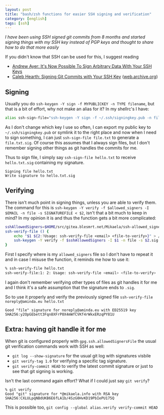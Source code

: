 ```yaml
---
layout: post
title: "bash/zsh functions for easier SSH signing and verification"
category: [english]
tags: [ssh]
---
```


*I have been using SSH signed git commits from 8 months and started signing things with my SSH key instead of PGP keys and thought to share how to do that more easily*

If you didn't know that SSH can be used for this, I suggest reading

* [Andrew Ayer: It's Now Possible To Sign Arbitrary Data With Your SSH Keys](https://www.agwa.name/blog/post/ssh_signatures)
* [Caleb Hearth: Signing Git Commits with Your SSH Key](https://calebhearth.com/sign-git-with-ssh) ([web.archive.org](https://web.archive.org/web/20211117182628/https://calebhearth.com/sign-git-with-ssh))

## Signing

Usually you do `ssh-keygen -Y sign -f MYPUBLICKEY -n TYPE filename`, but that is a bit of effort, why not make an alias for it? In my shellrc's I have:

```bash
alias ssh-sign-file="ssh-keygen -Y sign -f ~/.ssh/signingkey.pub -n file"
```

As I don't change which key I use so often, I can export my public key to `~/.ssh/signingkey.pub`
or symlink it to the right place and now when I need to sign something, I can just `ssh-sign-file file.txt`
to generate a `file.txt.sig`. Of course this assumes that I always sign files, but I don't remember signing other things as git handles the commits for me.

Thus to sign file, I simply say `ssh-sign-file hello.txt` to receive `hello.txt.sig` containing my signature.

```
Signing file hello.txt
Write signature to hello.txt.sig
```

## Verifying

There isn't much point in signing things, unless you are able to verify them. The command for this is `ssh-keygen -Y verify -f $allowed_signers -I $EMAIL -n file -s SIGNATUREFILE < $2`, isn't that a bit much to keep in mind? In my opinion it is and thus the function gets a bit more complicated:

```bash
sshAllowedSigners=$HOME/src/gitea.blesmrt.net/Mikaela/ssh-allowed_signers/allowed_signers
ssh-verify-file () {
    echo "$1 ${2:?Usage: ssh-verify-file <email> <file-to-verify>}" > /dev/null
    ssh-keygen -Y verify -f $sshAllowedSigners -I $1 -n file -s $2.sig < $2
}
```

First I specify where is my `allowed_signers` file so I don't have to repeat it and in case I misuse the function, it reminds me how to use it:

```bash
% ssh-verify-file hello.txt
ssh-verify-file:1: 2: Usage: ssh-verify-file <email> <file-to-verify>
```

I again don't remember verifying other types of files as git handles it for me and I think it's a safe assumption that the signature ends to `.sig`.

So to use it properly and verify the previously signed file `ssh-verify-file noreply@aminda.eu hello.txt`

```
Good "file" signature for noreply@aminda.eu with ED25519 key SHA256:y2OpGEbett3Fqn8XFrP0X4mWfCVKf4rWkxERzqPY81U
```

## Extra: having git handle it for me

When git is configured properly with `gpg.ssh.allowedSignersFile` the usual git verification commands work with SSH as well:

* `git log --show-signature` for the usual git log with signatures visbile
* `git verify-tag 1.0` for verifying a specific tag signature.
* `git verify-commit HEAD` to verify the latest commit signature or just to see that git signing is working.

Isn't the last command again effort? What if I could just say `git verify`?

```
% git verify
Good "git" signature for *@mikaela.info with RSA key SHA256:CXLULpqNBdUKB6E6fLA1b/4SzG0HvKD19PbIePU175Q
```

This is possible too, `git config --global alias.verify verify-commit HEAD`
